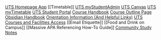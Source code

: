 [UTS Homepage App](https://uts.campusm.exlibrisgroup.com/campusm/home#menu)
[[Timetable]]
[UTS myStudentAdmin](https://onestopadmin.uts.edu.au/eStudent/SM/UTSMsaNews.aspx?r=UTS.EST.WEB02&f=UTS.EST.SPLASH.WEB)
[UTS Canvas](https://canvas.uts.edu.au/?utm_source=sfmc&utm_medium=email&utm_campaign=InternalCommunicationsUnit&utm_term=&utm_content=Canvas)
[UTS myTimetable](https://mytimetablecloud.uts.edu.au/even/student?ss=a136e1c7a8cc4dc9a169de8f6468dd09#home) 
[UTS Student Portal](https://student-portal.uts.edu.au/s/)
[Course Handbook](https://www.handbook.uts.edu.au/courses/c10345.html#F22)
[Course Outline Page](https://www.uts.edu.au/study/find-a-course/bachelor-information-technology)
[Obsidian Handbook](https://obsidian.rocks/getting-started-with-obsidian-a-beginners-guide/)
[Orientation Information (And Helpful Links)](https://www.uts.edu.au/commencing-students/orientation)
[UTS Courses and Facilities Access](https://hmcmzhhdqdbxd.trainee.rapidglobal.com/courses)
[[Email Etiquette]]
[[Food and Drink on Campus]]
[[Massive APA Referencing How-To Guide]]
[Community Study Notes](https://www.studocu.com/en-au/home)
